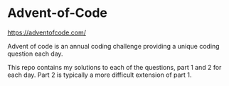 # Advent-of-Code

https://adventofcode.com/

Advent of code is an annual coding challenge providing a unique coding question each day.

This repo contains my solutions to each of the questions, part 1 and 2 for each day. Part 2 is typically a more difficult extension of part 1.
